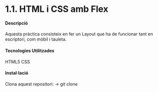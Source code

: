 # 1.1. HTML i CSS amb Flex

#### Descripció
Aquesta pràctica consisteix en fer un Layout que ha de funcionar tant en escriptori, com mòbil i tauleta.

#### Tecnologies Utilitzades
HTML5
CSS

#### Instal·lació
Clona aquest repositori: -> git clone